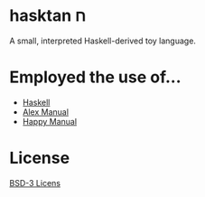 # hasktan ח

A small, interpreted Haskell-derived toy language.



# Employed the use of...
+ [Haskell](https://www.haskell.org/)
+ [Alex Manual](https://haskell-alex.readthedocs.io/en/latest/introduction.html)
+ [Happy Manual](https://haskell-happy.readthedocs.io/en/latest/using.html)

# License
[BSD-3 Licens](LICENSE)
